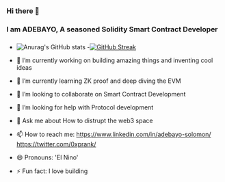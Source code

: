 ### Hi there 👋
### I am ADEBAYO, A seasoned  Solidity Smart Contract Developer
### 

- ![Anurag's GitHub stats](https://github-readme-stats.vercel.app/api?username=olajuwon74&show_icons=true&theme=radical) 
-[![GitHub Streak](https://github-readme-streak-stats.herokuapp.com/?user=olajuwon74&theme=dark)](https://git.io/streak-stats)

- 🔭 I’m currently working on building amazing things and inventing cool ideas
- 🌱 I’m currently learning ZK proof and deep diving the EVM
- 👯 I’m looking to collaborate on Smart Contract Development
- 🤔 I’m looking for help with Protocol development
- 💬 Ask me about How to distrupt the web3 space 
- 📫 How to reach me: https://www.linkedin.com/in/adebayo-solomon/      https://twitter.com/0xprank/
- 😄 Pronouns: 'El Nino'
- ⚡ Fun fact: I love building
<!--
**olajuwon74/olajuwon** is a ✨ _special_ ✨ repository because its `README.md` (this file) appears on your GitHub profile.

Here are some ideas to get you started:

- 🔭 I’m currently working on Staking...
- 🌱 I’m currently learning ZK...
- 👯 I’m looking to collaborate on ...
- 🤔 I’m looking for help with ...
- 💬 Ask me about ...
- 📫 How to reach me: ...
- 😄 Pronouns: ...
- ⚡ Fun fact: ...
-->
